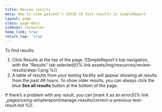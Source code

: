 ```yaml
---
title: Review results
meta: How to view patient’s COVID-19 test results in SimpleReport
layout: page
class: page-docs
sidenav: resources
home_link: true
return_top: 'true'
---
```


To find results:
1. Click Results at the top of the page.
![SimpleReport's top navigation, with the "Results" tab selected]({% link assets/img/resources/review-results/step-1.png %})
2. A table of results from your testing facility will appear showing all results from the past 48 hours. To show older results, you can always click the blue **See all results** button at the bottom of the page.

If there’s a problem with any result, you can [mark it as an error]({% link _pages/using-simplereport/manage-results/correct-a-previous-test-result.md %}).
